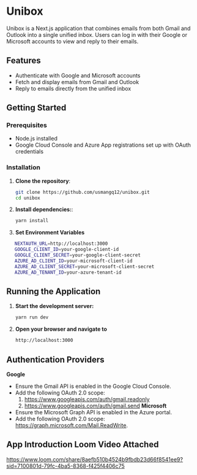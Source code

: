 # Unibox

Unibox is a Next.js application that combines emails from both Gmail and Outlook into a single unified inbox. Users can log in with their Google or Microsoft accounts to view and reply to their emails.

## Features

- Authenticate with Google and Microsoft accounts
- Fetch and display emails from Gmail and Outlook
- Reply to emails directly from the unified inbox

## Getting Started

### Prerequisites

- Node.js installed
- Google Cloud Console and Azure App registrations set up with OAuth credentials

### Installation

1. **Clone the repository**:

   ```bash
   git clone https://github.com/usmangq12/unibox.git
   cd unibox
   ```

2. **Install dependencies:**:
   ```bash
   yarn install
   ```
3. **Set Environment Variables**

```bash
   NEXTAUTH_URL=http://localhost:3000
   GOOGLE_CLIENT_ID=your-google-client-id
   GOOGLE_CLIENT_SECRET=your-google-client-secret
   AZURE_AD_CLIENT_ID=your-microsoft-client-id
   AZURE_AD_CLIENT_SECRET=your-microsoft-client-secret
   AZURE_AD_TENANT_ID=your-azure-tenant-id
```

## Running the Application

1. **Start the development server:**
   ```bash
   yarn run dev
   ```
2. **Open your browser and navigate to**
   ```bash
   http://localhost:3000
   ```

## Authentication Providers

**Google**

- Ensure the Gmail API is enabled in the Google Cloud Console.
- Add the following OAuth 2.0 scope:
  1. https://www.googleapis.com/auth/gmail.readonly
  2. https://www.googleapis.com/auth/gmail.send
  **Microsoft**
- Ensure the Microsoft Graph API is enabled in the Azure portal.
- Add the following OAuth 2.0 scope: https://graph.microsoft.com/Mail.ReadWrite.

## App Introduction Loom Video Attached
https://www.loom.com/share/8aefb510b4524b9fbdb23d66f8541ee9?sid=7100801d-79fc-4ba5-8368-f425f4406c75
